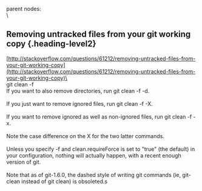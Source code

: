 parent nodes: \
\

Removing untracked files from your git working copy {.heading-level2}
---------------------------------------------------

[http://stackoverflow.com/questions/61212/removing-untracked-files-from-your-git-working-copy](http://stackoverflow.com/questions/61212/removing-untracked-files-from-your-git-working-copy)\
 \
 git clean -f\
 If you want to also remove directories, run git clean -f -d.\
 \
 If you just want to remove ignored files, run git clean -f -X.\
 \
 If you want to remove ignored as well as non-ignored files, run git
clean -f -x.\
 \
 Note the case difference on the X for the two latter commands.\
 \
 Unless you specify -f and clean.requireForce is set to "true" (the
default) in your configuration, nothing will actually happen, with a
recent enough version of git.\
 \
 Note that as of git-1.6.0, the dashed style of writing git commands
(ie, git-clean instead of git clean) is obsoleted.s

